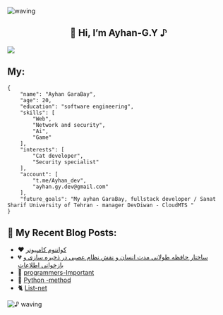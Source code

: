 ![waving](https://capsule-render.vercel.app/api?type=waving&height=90&color=gradient)

<h2 align="center">👋 Hi, I’m Ayhan-G.Y ♪ </h2> 



![](https://github.com/ayhan-dev/ayhan-dev/blob/main/header.png) 



## My: 

```
{
    "name": "Ayhan GaraBay",
    "age": 20,
    "education": "software engineering",
    "skills": [
        "Web",
        "Network and security",
        "Ai",
        "Game"
    ],
    "interests": [
        "Cat developer",
        "Security specialist"
    ],
    "account": [
        "t.me/Ayhan_dev",
        "ayhan.gy.dev@gmail.com"
    ],
    "future_goals": "My ayhan GaraBay, fullstack developer / Sanat Sharif University of Tehran - manager DevDiwan - CloudMTS "
}
```

 
   
 ## 🌟 My Recent Blog Posts:
<!-- BLOGPOSTS:START -->
 - ❤️ [کوانتوم کامپیوتر](https://ayhandev.hashnode.dev/koantom-kampiotr)
 - 💔 [ساختار حافظه طولانی مدت انسان و نقش نظام عصبی در ذخیره سازی و بازخوانی اطلاعات](https://ayhandev.hashnode.dev/sakhtar-hafthh-tolani-mdt-ansan-o-nksh-ntham-aasbi-dr-thkhirh-sazi-o-bazkhoani-atlaaaat)
 - 📝 [programmers-Important](https://ayhandev.hashnode.dev/programmers-important)
 - 🌟 [Python -method](https://ayhandev.hashnode.dev/python-method)
 - 🐈 [List-net](https://ayhandev.hashnode.dev/list-net)<!-- BLOGPOSTS:END -->
 
   
   
![♪ waving](https://capsule-render.vercel.app/api?type=waving&height=90&section=footer)

 
